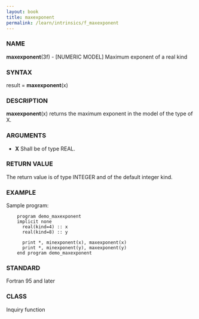 ```yaml
---
layout: book
title: maxexponent
permalink: /learn/intrinsics/f_maxexponent
---
```

### NAME

**maxexponent**(3f) - \[NUMERIC MODEL\] Maximum
exponent of a real kind

### SYNTAX

result = **maxexponent**(x)

### DESCRIPTION

**maxexponent**(x) returns the maximum exponent in the model of the type
of X.

### ARGUMENTS

  - **X**
    Shall be of type REAL.

### RETURN VALUE

The return value is of type INTEGER and of the default integer kind.

### EXAMPLE

Sample program:

```
    program demo_maxexponent
    implicit none
      real(kind=4) :: x
      real(kind=8) :: y

      print *, minexponent(x), maxexponent(x)
      print *, minexponent(y), maxexponent(y)
    end program demo_maxexponent
```

### STANDARD

Fortran 95 and later

### CLASS

Inquiry function
